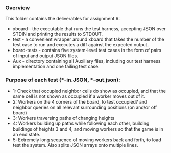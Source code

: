 ### Overview

This folder contains the deliverables for assignment 6:

* xboard - the executable that runs the test harness, accepting JSON over STDIN
and printing the results to STDOUT.
* test - a convenient wrapper around xboard that takes the number of the test
case to run and executes a diff against the expected output.
* board-tests - contains five system-level test cases in the form of pairs of
input and output JSON files.
* Aux - directory containing all Auxiliary files, including our test harness
implementation and one failing test case.


### Purpose of each test (\*-in.JSON, \*-out.json):

* 1: Check that occupied neighbor cells do show as occupied, and that the same cell is not shown as occupied if a worker moves out of it.
* 2: Workers on the 4 corners of the board, to test occupied? and neighbor queries on all relevant surrounding positions (on and/or off board)
* 3: Workers traversing paths of changing heights
* 4: Workers building up paths while following each other, building buildings of heights 3 and 4, and moving workers so that the game is in an end state.
* 5: Extremely long sequence of moving workers back and forth, to load test the system. Also splits JSON arrays onto multiple lines.
